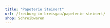 ```yaml
---
title: "Papeterie Steinert"
url: /freiburg-im-breisgau/papeterie-steinert/
shop: Schreibwaren
---
```

